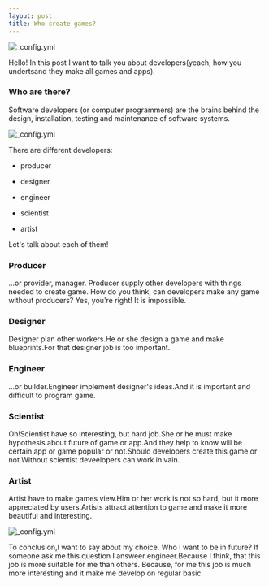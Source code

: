 ```yaml
---
layout: post
title: Who create games?
---
```


![_config.yml](https://www.ucas.com/sites/default/files/styles/full_middle_column/public/117software-developer.jpg?itok=ExHLOVN0)

Hello! In this post I want to talk you about developers(yeach, how you undertsand they make all games and apps). 

### Who are there?

Software developers (or computer programmers) are the brains behind the design, installation, testing and maintenance of software systems.

![_config.yml](https://www.oskyinteractive.com.au/wp-content/uploads/2016/05/Software-Engineers-and-Developers.jpg)

There are different developers:

- producer

- designer

- engineer

- scientist

- artist

Let's talk about each of them!

### Producer

...or provider, manager. Producer supply other developers with things needed to create game. How do you think, can developers make any game without producers? Yes, you're right! It is impossible.

### Designer

Designer plan other workers.He or she design a game and make blueprints.For that designer job is too important.

### Engineer

...or builder.Engineer implement designer's ideas.And it is important and difficult to program game.

### Scientist

Oh!Scientist have so interesting, but hard job.She or he must make hypothesis about future of game or app.And they help to know will be certain app or game popular or not.Should developers create this game or not.Without scientist deveelopers can work in vain.

### Artist

Artist have to make games view.Him or her work is not so hard, but it more appreciated by users.Artists attract attention to game and make it more beautiful and interesting.

![_config.yml](http://www.collegequest.com/wp-content/uploads/how-to-become-a-software-engineer.jpg)

To conclusion,I want to say about my choice. Who I want to be in future? If someone ask me this question I answeer engineer.Because I think, that this job is more suitable for me than others. Because, for me this job is much more interesting and it make me develop on regular basic.
